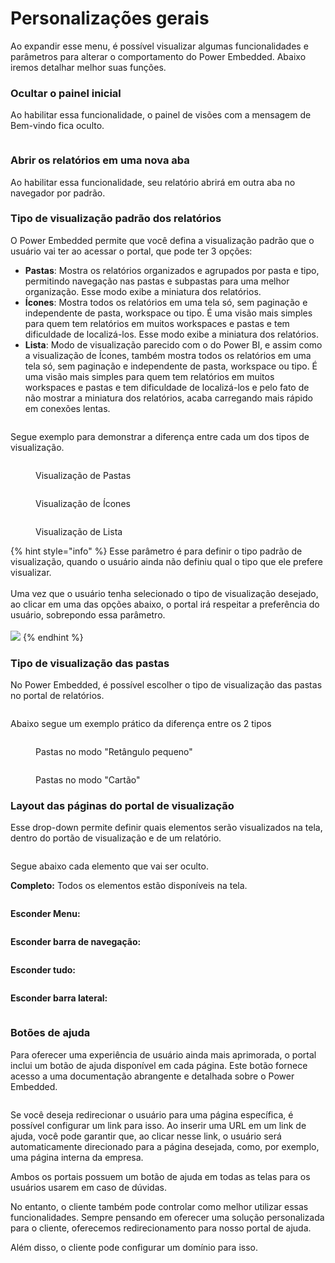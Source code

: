 # Personalizações gerais

Ao expandir esse menu, é possível visualizar algumas funcionalidades e parâmetros para alterar o comportamento do Power Embedded. Abaixo iremos detalhar melhor suas funções.



### **Ocultar o painel inicial**

Ao habilitar essa funcionalidade, o painel de visões com a mensagem de Bem-vindo fica oculto.

<figure><img src="../../../.gitbook/assets/ocultar-painel.png" alt=""><figcaption></figcaption></figure>



### **Abrir os relatórios em uma nova aba**

Ao habilitar essa funcionalidade, seu relatório abrirá em outra aba no navegador por padrão.



### **Tipo de visualização padrão dos relatórios**

O Power Embedded permite que você defina a visualização padrão que o usuário vai ter ao acessar o portal, que pode ter 3 opções:

* **Pastas**: Mostra os relatórios organizados e agrupados por pasta e tipo, permitindo navegação nas pastas e subpastas para uma melhor organização. Esse modo exibe a miniatura dos relatórios.
* **Ícones**: Mostra todos os relatórios em uma tela só, sem paginação e independente de pasta, workspace ou tipo. É uma visão mais simples para quem tem relatórios em muitos workspaces e pastas e tem dificuldade de localizá-los. Esse modo exibe a miniatura dos relatórios.
* **Lista**: Modo de visualização parecido com o do Power BI, e assim como a visualização de Ícones, também mostra todos os relatórios em uma tela só, sem paginação e independente de pasta, workspace ou tipo. É uma visão mais simples para quem tem relatórios em muitos workspaces e pastas e tem dificuldade de localizá-los e pelo fato de não mostrar a miniatura dos relatórios, acaba carregando mais rápido em conexões lentas.

<figure><img src="../../../.gitbook/assets/modo-padrao-de-visulizacao.png" alt=""><figcaption></figcaption></figure>

Segue exemplo para demonstrar a diferença entre cada um dos tipos de visualização.

<div>

<figure><img src="../../../.gitbook/assets/image (1).png" alt=""><figcaption><p>Visualização de Pastas</p></figcaption></figure>

 

<figure><img src="../../../.gitbook/assets/image (2).png" alt=""><figcaption><p>Visualização de Ícones</p></figcaption></figure>

 

<figure><img src="../../../.gitbook/assets/image (3).png" alt=""><figcaption><p>Visualização de Lista</p></figcaption></figure>

</div>

{% hint style="info" %}
Esse parâmetro é para definir o tipo padrão de visualização, quando o usuário ainda não definiu qual o tipo que ele prefere visualizar.\
\
Uma vez que o usuário tenha selecionado o tipo de visualização desejado, ao clicar em uma das opções abaixo, o portal irá respeitar a preferência do usuário, sobrepondo essa parâmetro.\
\
![](../../../.gitbook/assets/image.png)
{% endhint %}



### Tipo de visualização das pastas

No Power Embedded, é possível escolher o tipo de visualização das pastas no portal de relatórios.

<figure><img src="../../../.gitbook/assets/image (2) (1).png" alt=""><figcaption></figcaption></figure>



Abaixo segue um exemplo prático da diferença entre os 2 tipos

<div>

<figure><img src="../../../.gitbook/assets/image (366).png" alt=""><figcaption><p>Pastas no modo "Retângulo pequeno"</p></figcaption></figure>

 

<figure><img src="../../../.gitbook/assets/image (367).png" alt=""><figcaption><p>Pastas no modo "Cartão"</p></figcaption></figure>

</div>



### **Layout das páginas do portal de visualização**

Esse drop-down permite definir quais elementos serão visualizados na tela, dentro do portão de visualização e de um relatório.

<div align="left">

<figure><img src="../../../.gitbook/assets/Layout-paginas.png" alt=""><figcaption></figcaption></figure>

</div>

Segue abaixo cada elemento que vai ser oculto.

**Completo:** Todos os elementos estão disponíveis na tela.

<figure><img src="../../../.gitbook/assets/modo-completo1.png" alt=""><figcaption></figcaption></figure>

**Esconder Menu:**

<figure><img src="../../../.gitbook/assets/esconder-barra-de-navegacao.png" alt=""><figcaption></figcaption></figure>

**Esconder barra de navegação:**

<figure><img src="../../../.gitbook/assets/esconder-menu-2.png" alt=""><figcaption></figcaption></figure>

**Esconder tudo:**

<figure><img src="../../../.gitbook/assets/esconder-geral.png" alt=""><figcaption></figcaption></figure>

**Esconder barra lateral:**

<figure><img src="../../../.gitbook/assets/Oculta-menu-lateral.png" alt=""><figcaption></figcaption></figure>

### **Botões de ajuda**

Para oferecer uma experiência de usuário ainda mais aprimorada, o portal inclui um botão de ajuda disponível em cada página. Este botão fornece acesso a uma documentação abrangente e detalhada sobre o Power Embedded.

<figure><img src="../../../.gitbook/assets/Tela-de-configuracoes.png" alt=""><figcaption></figcaption></figure>

Se você deseja redirecionar o usuário para uma página específica, é possível configurar um link para isso. Ao inserir uma URL em um link de ajuda, você pode garantir que, ao clicar nesse link, o usuário será automaticamente direcionado para a página desejada, como, por exemplo, uma página interna da empresa.

Ambos os portais possuem um botão de ajuda em todas as telas para os usuários usarem em caso de dúvidas.

No entanto, o cliente também pode controlar como melhor utilizar essas funcionalidades. Sempre pensando em oferecer uma solução personalizada para o cliente, oferecemos redirecionamento para nosso portal de ajuda.

Além disso, o cliente pode configurar um domínio para isso.
